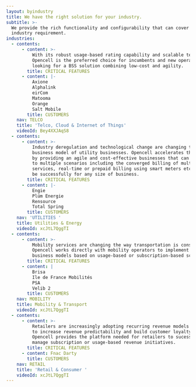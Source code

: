 ```yaml
---
layout: byindustry
title: We have the right solution for your industry.
subtitle: >-
  We provide the rich functionality and configurability that can cover any
  industry requirement.
industries:
  - contents:
      - content: >-
          With its robust usage-based rating capability and scalable technology,
          Opencell is the preferred choice for incumbents and new operators
          looking for a BSS solution combining low-cost and agility.
        title: CRITICAL FEATURES
      - content: |-
          Axione
          Alphalink
          eirCom
          Matooma
          Orange
          Salt Mobile
        title: CUSTOMERS
    nav: TELCO
    title: 'Telco, Cloud & Internet of Things'
    videoId: Bey4XXJAqS8
  - contents:
      - content: >-
          Industry deregulation and technological change are changing the
          business model of utility businesses. Opencell accelerates the change
          by providing an agile and cost-effective businesses that can respond
          to multiple scenarios including the converged billing of multiple
          services, real-time or prepaid billing using smart meters etc. and can
          be successfully for any size of business. 
        title: CRITICAL FEATURES
      - content: |-
          Engie
          Plüm Energie
          Rensource
          Total Spring
        title: CUSTOMERS
    nav: 'UTILITIES '
    title: Utilities & Energy
    videoId: xcJtL7QggTI
  - contents:
      - content: >-
          Mobility services are changing the way transportation is consumed.
          Opencell works directly with mobility operators to implement new
          business models based on usage-based or subscription-based scenarios.
        title: CRITICAL FEATURES
      - content: |
          Brisa
          Ile de France Mobilités
          PSA
          Velib 2
        title: CUSTOMERS
    nav: MOBILITY
    title: Mobility & Transport
    videoId: xcJtL7QggTI
  - contents:
      - content: >-
          Retailers are increasingly adopting recurring revenue models in order
          to increase revenue predictability and build customer loyalty. 
          Opencell provides the platform needed for retailers to sucessfully
          manage subscription or usage-based revenue initiatives. 
        title: CRITICAL FEATURES
      - content: Fnac Darty
        title: CUSTOMERS
    nav: RETAIL
    title: 'Retail & Consumer '
    videoId: xcJtL7QggTI
---
```


